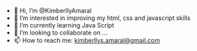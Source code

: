 - 👋 Hi, I’m @KimberllyAmaral
- 👀 I’m interested in improving my html, css and javascript skills
- 🌱 I’m currently learning Java Script
- 💞️ I’m looking to collaborate on ...
- 📫 How to reach me: kimberllys.amaral@gmail.com

<!---
KimberllyAmaral/KimberllyAmaral is a ✨ special ✨ repository because its `README.md` (this file) appears on your GitHub profile.
You can click the Preview link to take a look at your changes.
--->
